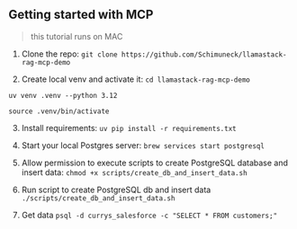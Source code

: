 ## Getting started with MCP

> this tutorial runs on MAC

1. Clone the repo:
```git clone https://github.com/Schimuneck/llamastack-rag-mcp-demo```

2. Create local venv and activate it:
```cd llamastack-rag-mcp-demo```

```uv venv .venv --python 3.12```

```source .venv/bin/activate```

3. Install requirements:
```uv pip install -r requirements.txt```

4. Start your local Postgres server:
```brew services start postgresql```

5. Allow permission to execute scripts to create PostgreSQL database and insert data:
```chmod +x scripts/create_db_and_insert_data.sh```

6. Run script to create PostgreSQL db and insert data
```./scripts/create_db_and_insert_data.sh```

7. Get data
```psql -d currys_salesforce -c "SELECT * FROM customers;"```
